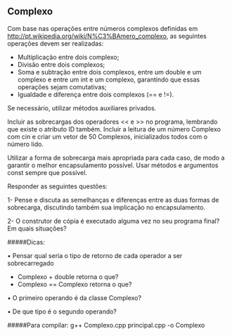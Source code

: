 Complexo
--------

Com base nas operações entre números complexos definidas em http://pt.wikipedia.org/wiki/N%C3%BAmero_complexo, as seguintes operações devem ser realizadas:

- Multiplicação entre dois complexo;
- Divisão entre dois complexos;
- Soma e subtração entre dois complexos, entre um double e um complexo e entre um int e um complexo, garantindo que essas operações sejam comutativas;
- Igualdade e diferença entre dois complexos (== e !=).

Se necessário, utilizar métodos auxiliares privados.

Incluir as sobrecargas dos operadores << e >> no programa, lembrando que existe o atributo ID também. Incluir a leitura de um número Complexo com cin e criar um vetor de 50 Complexos, inicializados todos com o número lido.

Utilizar a forma de sobrecarga mais apropriada para cada caso, de modo a garantir o melhor encapsulamento possível. Usar métodos e argumentos const sempre que possível.

Responder as seguintes questões:

1- Pense e discuta as semelhanças e diferenças entre as duas formas de sobrecarga, discutindo também sua implicação no encapsulamento.

2- O construtor de cópia é executado alguma vez no seu programa final? Em quais situações?

#####Dicas:

• Pensar qual seria o tipo de retorno de cada operador a ser sobrecarregado
- Complexo + double retorna o que?
- Complexo == Complexo retorna o que?

• O primeiro operando é da classe Complexo?

• De que tipo é o segundo operando?

#####Para compilar:
	g++ Complexo.cpp principal.cpp -o Complexo